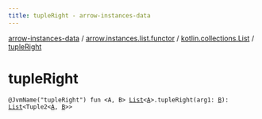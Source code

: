 ```yaml
---
title: tupleRight - arrow-instances-data
---
```


[arrow-instances-data](../../index.html) / [arrow.instances.list.functor](../index.html) / [kotlin.collections.List](index.html) / [tupleRight](./tuple-right.html)

# tupleRight

`@JvmName("tupleRight") fun <A, B> `[`List`](https://kotlinlang.org/api/latest/jvm/stdlib/kotlin.collections/-list/index.html)`<`[`A`](tuple-right.html#A)`>.tupleRight(arg1: `[`B`](tuple-right.html#B)`): `[`List`](https://kotlinlang.org/api/latest/jvm/stdlib/kotlin.collections/-list/index.html)`<Tuple2<`[`A`](tuple-right.html#A)`, `[`B`](tuple-right.html#B)`>>`